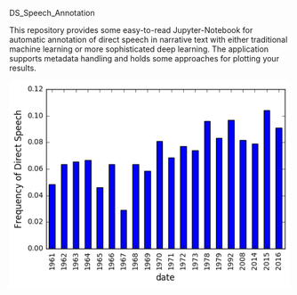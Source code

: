 DS_Speech_Annotation

This repository provides some easy-to-read Jupyter-Notebook for automatic
annotation of direct speech in narrative text with either traditional
machine learning or more sophisticated deep learning. The application
supports metadata handling and holds some approaches for plotting 
your results.



![Alt text](/output/visuals/frequencyofdirectspeechdate.png?raw=true "title")
